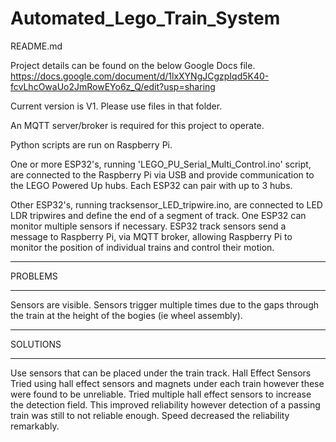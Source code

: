 # Automated_Lego_Train_System
README.md

Project details can be found on the below Google Docs file.
https://docs.google.com/document/d/1lxXYNgJCgzpIqd5K40-fcvLhcOwaUo2JmRowEYo6z_Q/edit?usp=sharing

Current version is V1. Please use files in that folder.

An MQTT server/broker is required for this project to operate.

Python scripts are run on Raspberry Pi.

One or more ESP32's, running 'LEGO_PU_Serial_Multi_Control.ino' script, are connected to the Raspberry Pi via USB and provide communication to the LEGO Powered Up hubs. Each ESP32 can pair with up to 3 hubs.

Other ESP32's, running tracksensor_LED_tripwire.ino, are connected to LED LDR tripwires and define the end of a segment of track. One ESP32 can monitor multiple sensors if necessary. ESP32 track sensors send a message to Raspberry Pi, via MQTT broker, allowing Raspberry Pi to monitor the position of individual trains and control their motion.


********************************************************
PROBLEMS
********************************************************
Sensors are visible.
Sensors trigger multiple times due to the gaps through the train at the height of the bogies (ie wheel assembly).

********************************************************
SOLUTIONS
********************************************************
Use sensors that can be placed under the train track.
Hall Effect Sensors
Tried using hall effect sensors and magnets under each train however these were found to be unreliable. Tried multiple hall effect sensors to increase the detection field. This improved reliability however detection of a passing train was still to not reliable enough. Speed decreased the reliability remarkably.
